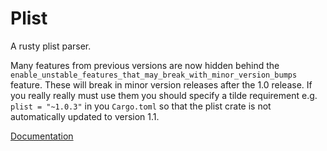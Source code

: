 # Plist

A rusty plist parser.

Many features from previous versions are now hidden behind the `enable_unstable_features_that_may_break_with_minor_version_bumps` feature. These will break in minor version releases after the 1.0 release. If you really really must use them you should specify a tilde requirement e.g. `plist = "~1.0.3"` in you `Cargo.toml` so that the plist crate is not automatically updated to version 1.1.

[Documentation](https://docs.rs/plist/)
